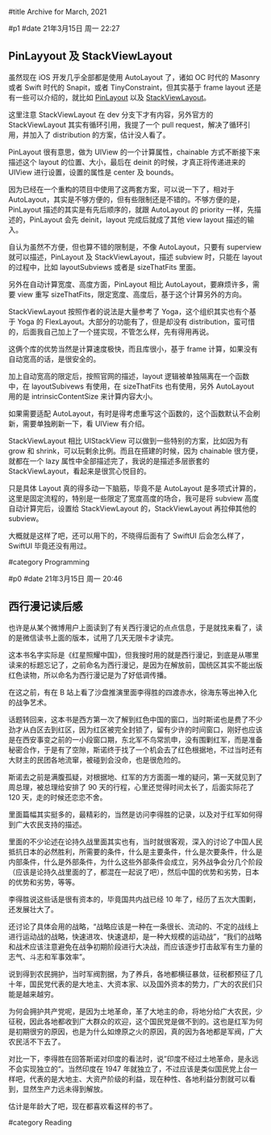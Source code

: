#title Archive for March, 2021

#p1
#date 21年3月15日 周一 22:27

## PinLayyout 及 StackViewLayout

虽然现在 iOS 开发几乎全部都是使用 AutoLayout 了，诸如 OC 时代的 Masonry 或者 Swift 时代的 Snapit，或者 TinyConstraint，但其实基于 frame layout 还是有一些可以介绍的，就比如 [PinLayout](https://github.com/layoutBox/PinLayout) 以及 [StackViewLayout](https://github.com/layoutBox/StackViewLayout)。

这里注意 StackViewLayout 在 dev 分支下才有内容，另外官方的 StackViewLayout 其实有循环引用，我提了一个 pull request，解决了循环引用，并加入了 distribution 的方案，估计没人看了。

PinLayout 很有意思，做为 UIView 的一个计算属性，chainable 方式不断接下来描述这个 layout 的位置、大小，最后在 deinit 的时候，才真正将传递进来的 UIView 进行设置，设置的属性是 center 及 bounds。

因为已经在一个重构的项目中使用了这两套方案，可以说一下了，相对于 AutoLayout，其实是不够方便的，但有些限制还是不错的。不够方便的是，PinLayout 描述的其实是有先后顺序的，就跟 AutoLayout 的 priority 一样，先描述的，PinLayout 会先 deinit，layout 完成后就成了其他 view layout 描述的输入。

自认为虽然不方便，但也算不错的限制是，不像 AutoLayout，只要有 superview 就可以描述，PinLayout 及 StackViewLayout，描述 subview 时，只能在 layout 的过程中，比如 layoutSubviews 或者是 sizeThatFits 里面。

另外在自动计算宽度、高度方面，PinLayout 相比 AutoLayout，要麻烦许多，需要 view 重写 sizeThatFits，限定宽度、高度后，基于这个计算另外的方向。

StackViewLayout 按照作者的说法是大量参考了 Yoga，这个组织其实也有个基于 Yoga 的 FlexLayout。大部分的功能有了，但是却没有 distribution，蛮可惜的，后面我自己加上了一个搓实现，不管怎么样，先有得用再说。

这俩个库的优势当然是计算速度极快，而且库很小，基于 frame 计算，如果没有自动宽高的话，是很安全的。

加上自动宽高的限定后，按照官网的描述，layout 逻辑被单独隔离在一个函数中，在 layoutSubivews 有使用，在 sizeThatFits 也有使用，另外 AutoLayout 用的是 intrinsicContentSize 来计算内容大小。

如果需要适配 AutoLayout，有时是得考虑重写这个函数的，这个函数默认不会刷新，需要单独刷新一下，看 UIView 有介绍。

StackViewLayout 相比 UIStackView 可以做到一些特别的方案，比如因为有 grow 和 shrink，可以玩剩余比例。而且在搭建的时候，因为 chainable 很方便，就都在一个 lazy 属性中全部描述完了，我说的是描述多层嵌套的 StackViewLayout，看起来是很赏心悦目的。

只是具体 Layout 真的得多动一下脑筋，毕竟不是 AutoLayout 是多项式计算的，这里是固定流程的，特别是一些限定了宽度高度的场合，我可是将 subview 高度自动计算完后，设置给 StackViewLayout 的，StackViewLayout 再拉伸其他的 subview。

大概就是这样了吧，还可以用下的，不晓得后面有了 SwiftUI 后会怎么样了，SwiftUI 毕竟还没有用过。

#category Programming

#p0
#date 21年3月15日 周一 20:46

## 西行漫记读后感

也许是从某个微博用户上面读到了有关西行漫记的点点信息，于是就找来看了，读的是微信读书上面的版本，试用了几天无限卡才读完。

这本书名字实际是《红星照耀中国》，但我搜时用的就是西行漫记，到底是从哪里读来的标题忘记了，之前命名为西行漫记，是因为在解放前，国统区其实不能出版红色读物，所以命名为西行漫记是为了好低调传播。

在这之前，有在 B 站上看了沙盘推演里面李得胜的四渡赤水，徐海东等出神入化的战争艺术。

话题转回来，这本书是西方第一次了解到红色中国的窗口，当时斯诺也是费了不少劲才从白区去到红区，因为红区被完全封锁了，留有少许的时间窗口，刚好也应该是在西安事变之前的一小段窗口期，东北军不鸟常凯申，没有围剿红军，而是准备秘密合作，于是有了空隙，斯诺终于找了一个机会去了红色根据地，不过当时还有大财主的民团各地流窜，被碰到会没命，也是很危险的。

斯诺去之前是满腹孤疑，对根据地、红军的方方面面一堆的疑问，第一天就见到了周总理，被总理给安排了 90 天的行程，心里还觉得时间太长了，后面实际花了 120 天，走的时候还恋恋不舍。

里面篇幅其实挺多的，最精彩的，当然是访问李得胜的记录，以及对于红军如何得到广大农民支持的描述。

里面的不少论述在论持久战里面其实也有，当时就很客观，深入的讨论了中国人民抵抗日本的必然胜利，所需要的条件，什么是主要条件，什么是次要条件，什么是内部条件，什么是外部条件，为什么这些外部条件会成立，另外战争会分几个阶段（应该是论持久战里面的了，都混在一起说了吧），然后中国的优势和劣势，日本的优势和劣势，等等。

李得胜说这些话是很有资本的，毕竟国共内战已经 10 年了，经历了五次大围剿，还发展壮大了。

还讨论了具体会用的战略，“战略应该是一种在一条很长、流动的、不定的战线上 进行运动战的战略，快速进攻、快速退却，是一种大规模的运动战”，“我们的战略和战术应该注意避免在战争初期阶段进行大决战，而应该逐步打击敌军有生力量的志气、斗志和军事效率”。

说到得到农民拥护，当时军阀割据，为了养兵，各地都横征暴敛，征税都预征了几十年，国民党代表的是大地主、大资本家、以及国外资本的势力，广大的农民们只能是越来越穷。

为何会拥护共产党呢，是因为土地革命，革了大地主的命，将地分给广大农民，少征税，因此各地都收到广大群众的欢迎，这个国民党是做不到的。这也是红军为何是初期很穷的原因，也是为什么如燎原之火的原因，真的因为各地都是军阀，广大农民活不下去了。

对比一下，李得胜在回答斯诺对印度的看法时，说”印度不经过土地革命，是永远不会实现独立的“。当然印度在 1947 年就独立了，不过应该是类似国民党上台一样吧，代表的是大地主、大资产阶级的利益，现在种性、各地利益分割就可以看到，显然生产力远未得到解放。

估计是年龄大了吧，现在都喜欢看这样的书了。

#category Reading